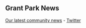 ## Grant Park News

[Our latest community news](https://gpna.org/news/) - [Twitter](https://twitter.com/grantparkgpna?lang=en)
<!-- 

[Holiday gifts and donations](https://gpna.org/holidays/)

Sunburst logo refresh - [myfonts.com](https://www.myfonts.com/fonts/alit-design/rumble-brave-vintage-fonts/regular/)

[GitHub](https://github.com/GrantPark)
-->
